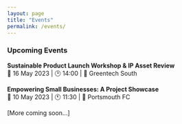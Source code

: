 ```yaml
---
layout: page
title: "Events"
permalink: /events/
---
```


### Upcoming Events

**Sustainable Product Launch Workshop & IP Asset Review**  
📅 16 May 2023 | 🕑 14:00 | 📍 Greentech South

**Empowering Small Businesses: A Project Showcase**  
📅 10 May 2023 | 🕚 11:30 | 📍 Portsmouth FC

[More coming soon...]